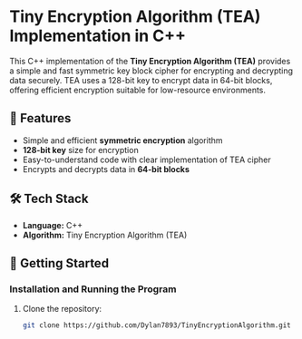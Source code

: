 # Tiny Encryption Algorithm (TEA) Implementation in C++

This C++ implementation of the **Tiny Encryption Algorithm (TEA)** provides a simple and fast symmetric key block cipher for encrypting and decrypting data securely. TEA uses a 128-bit key to encrypt data in 64-bit blocks, offering efficient encryption suitable for low-resource environments.

## 🚀 Features
- Simple and efficient **symmetric encryption** algorithm
- **128-bit key** size for encryption
- Easy-to-understand code with clear implementation of TEA cipher
- Encrypts and decrypts data in **64-bit blocks**

## 🛠 Tech Stack
- **Language:** C++
- **Algorithm:** Tiny Encryption Algorithm (TEA)

## 🧪 Getting Started

### Installation and Running the Program
1. Clone the repository:
   ```bash
   git clone https://github.com/Dylan7893/TinyEncryptionAlgorithm.git
